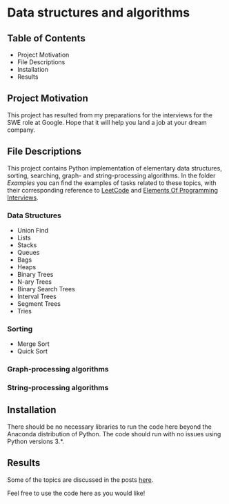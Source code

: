 # Data structures and algorithms

## Table of Contents
* Project Motivation
* File Descriptions
* Installation
* Results

## Project Motivation
This project has resulted from my preparations for the interviews for the SWE role at Google. 
Hope that it will help you land a job at your dream company.

## File Descriptions
This project contains Python implementation of elementary data structures, sorting, searching, graph- and string-processing algorithms. 
In the folder _Examples_ you can find the examples of tasks related to these topics, with their corresponding reference to [LeetCode](https://leetcode.com/problems) and [Elements Of Programming Interviews](https://www.amazon.com/Elements-Programming-Interviews-Python-Insiders/dp/1537713949#:~:text=If%20so%2C%20you%20need%20to,asked%20at%20leading%20software%20companies.).

### Data Structures
* Union Find
* Lists
* Stacks
* Queues
* Bags
* Heaps
* Binary Trees
* N-ary Trees
* Binary Search Trees
* Interval Trees
* Segment Trees
* Tries

### Sorting
* Merge Sort
* Quick Sort

### Graph-processing algorithms

### String-processing algorithms

## Installation
There should be no necessary libraries to run the code here beyond the Anaconda distribution of Python. 
The code should run with no issues using Python versions 3.*.

## Results
Some of the topics are discussed in the posts [here](https://medium.com/@marija.e2/).


Feel free to use the code here as you would like!
